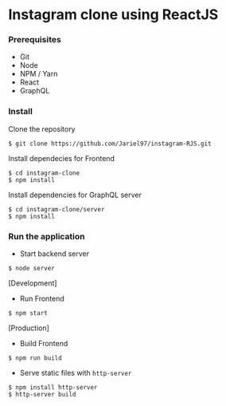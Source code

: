# Instagram clone using ReactJS

### Prerequisites
- Git
- Node
- NPM / Yarn
- React
- GraphQL

### Install 
Clone the repository

```
$ git clone https://github.com/Jariel97/instagram-RJS.git
```

Install dependecies for Frontend
```
$ cd instagram-clone
$ npm install
```

Install dependencies for GraphQL server
```
$ cd instagram-clone/server
$ npm install
```

### Run the application
- Start backend server
```
$ node server
```

[Development] 
- Run Frontend
```
$ npm start
```

[Production] 
- Build Frontend
```
$ npm run build
```

- Serve static files with `http-server`
```
$ npm install http-server
$ http-server build
```


